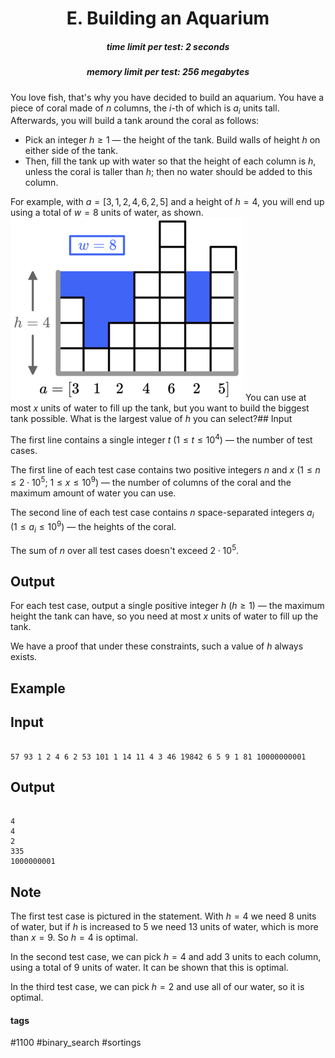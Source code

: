 <h1 style='text-align: center;'> E. Building an Aquarium</h1>

<h5 style='text-align: center;'>time limit per test: 2 seconds</h5>
<h5 style='text-align: center;'>memory limit per test: 256 megabytes</h5>

You love fish, that's why you have decided to build an aquarium. You have a piece of coral made of $n$ columns, the $i$-th of which is $a_i$ units tall. Afterwards, you will build a tank around the coral as follows: 

* Pick an integer $h \geq 1$ — the height of the tank. Build walls of height $h$ on either side of the tank.
* Then, fill the tank up with water so that the height of each column is $h$, unless the coral is taller than $h$; then no water should be added to this column.

 For example, with $a=[3,1,2,4,6,2,5]$ and a height of $h=4$, you will end up using a total of $w=8$ units of water, as shown.  ![](images/5a69329b8d22a26c9f4de9eb96076db3e8c712ba.png)  You can use at most $x$ units of water to fill up the tank, but you want to build the biggest tank possible. What is the largest value of $h$ you can select?## Input

The first line contains a single integer $t$ ($1 \leq t \leq 10^4$) — the number of test cases.

The first line of each test case contains two positive integers $n$ and $x$ ($1 \leq n \leq 2 \cdot 10^5$; $1 \leq x \leq 10^9$) — the number of columns of the coral and the maximum amount of water you can use.

The second line of each test case contains $n$ space-separated integers $a_i$ ($1 \leq a_i \leq 10^9$) — the heights of the coral.

The sum of $n$ over all test cases doesn't exceed $2 \cdot 10^5$.

## Output

For each test case, output a single positive integer $h$ ($h \geq 1$) — the maximum height the tank can have, so you need at most $x$ units of water to fill up the tank.

We have a proof that under these constraints, such a value of $h$ always exists.

## Example

## Input


```

57 93 1 2 4 6 2 53 101 1 14 11 4 3 46 19842 6 5 9 1 81 10000000001
```
## Output


```

4
4
2
335
1000000001

```
## Note

The first test case is pictured in the statement. With $h=4$ we need $8$ units of water, but if $h$ is increased to $5$ we need $13$ units of water, which is more than $x=9$. So $h=4$ is optimal.

In the second test case, we can pick $h=4$ and add $3$ units to each column, using a total of $9$ units of water. It can be shown that this is optimal.

In the third test case, we can pick $h=2$ and use all of our water, so it is optimal.



#### tags 

#1100 #binary_search #sortings 
